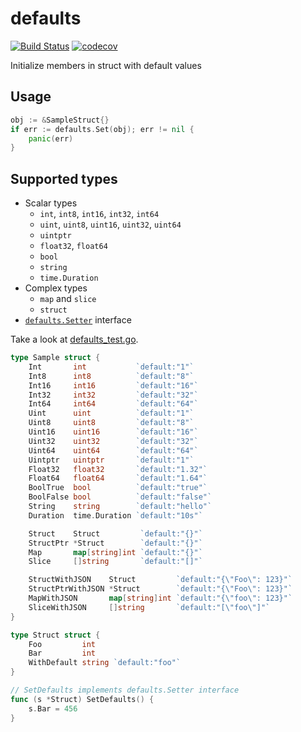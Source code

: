 defaults
========

[![Build Status](https://travis-ci.org/creasty/defaults.svg?branch=master)](https://travis-ci.org/creasty/defaults)
[![codecov](https://codecov.io/gh/creasty/defaults/branch/master/graph/badge.svg)](https://codecov.io/gh/creasty/defaults)

Initialize members in struct with default values


Usage
-----

```go
obj := &SampleStruct{}
if err := defaults.Set(obj); err != nil {
	panic(err)
}
```


Supported types
---------------

- Scalar types
  - `int`, `int8`, `int16`, `int32`, `int64`
  - `uint`, `uint8`, `uint16`, `uint32`, `uint64`
  - `uintptr`
  - `float32`, `float64`
  - `bool`
  - `string`
  - `time.Duration`
- Complex types
  - `map` and `slice`
  - `struct`
- [`defaults.Setter`](./setter.go) interface


Take a look at [defaults_test.go](./defaults_test.go).

```go
type Sample struct {
	Int       int           `default:"1"`
	Int8      int8          `default:"8"`
	Int16     int16         `default:"16"`
	Int32     int32         `default:"32"`
	Int64     int64         `default:"64"`
	Uint      uint          `default:"1"`
	Uint8     uint8         `default:"8"`
	Uint16    uint16        `default:"16"`
	Uint32    uint32        `default:"32"`
	Uint64    uint64        `default:"64"`
	Uintptr   uintptr       `default:"1"`
	Float32   float32       `default:"1.32"`
	Float64   float64       `default:"1.64"`
	BoolTrue  bool          `default:"true"`
	BoolFalse bool          `default:"false"`
	String    string        `default:"hello"`
	Duration  time.Duration `default:"10s"`

	Struct    Struct         `default:"{}"`
	StructPtr *Struct        `default:"{}"`
	Map       map[string]int `default:"{}"`
	Slice     []string       `default:"[]"`

	StructWithJSON    Struct         `default:"{\"Foo\": 123}"`
	StructPtrWithJSON *Struct        `default:"{\"Foo\": 123}"`
	MapWithJSON       map[string]int `default:"{\"foo\": 123}"`
	SliceWithJSON     []string       `default:"[\"foo\"]"`
}

type Struct struct {
	Foo         int
	Bar         int
	WithDefault string `default:"foo"`
}

// SetDefaults implements defaults.Setter interface
func (s *Struct) SetDefaults() {
	s.Bar = 456
}
```
